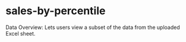 # sales-by-percentile
Data Overview: Lets users view a subset of the data from the uploaded Excel sheet.
